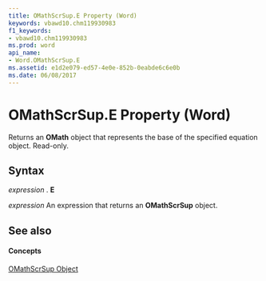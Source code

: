 ```yaml
---
title: OMathScrSup.E Property (Word)
keywords: vbawd10.chm119930983
f1_keywords:
- vbawd10.chm119930983
ms.prod: word
api_name:
- Word.OMathScrSup.E
ms.assetid: e1d2e079-ed57-4e0e-852b-0eabde6c6e0b
ms.date: 06/08/2017
---
```



# OMathScrSup.E Property (Word)

Returns an  **OMath** object that represents the base of the specified equation object. Read-only.


## Syntax

 _expression_ . **E**

 _expression_ An expression that returns an **OMathScrSup** object.


## See also


#### Concepts


[OMathScrSup Object](Word.OMathScrSup.md)

